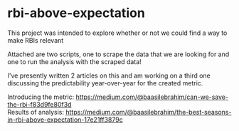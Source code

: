 # rbi-above-expectation

This project was intended to explore whether or not we could find a way to make RBIs relevant

Attached are two scripts, one to scrape the data that we are looking for and one to run the analysis with the scraped data!

I've presently written 2 articles on this and am working on a third one discussing the predictability year-over-year for the created metric.

Introducing the metric: https://medium.com/@baasilebrahim/can-we-save-the-rbi-f83d9fe80f3d \
Results of analysis: https://medium.com/@baasilebrahim/the-best-seasons-in-rbi-above-expectation-17e21ff3879c

